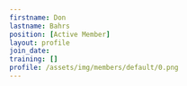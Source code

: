 ```yaml
---
firstname: Don
lastname: Bahrs
position: [Active Member]
layout: profile
join_date:
training: []
profile: /assets/img/members/default/0.png
---
```

